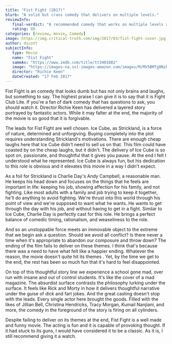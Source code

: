 ```yaml
---
title: "Fist Fight (2017)"
blurb: "A solid but crass comedy that delivers on multiple levels."
reviewInfo:
   final-verdict: "A recommended comedy that works on multiple levels and is smarter than it needs to be."
   rating: 80
categories: [review, movie, Comedy]
image: https://img.critical-truth.com/img/2017/03/fist-fight-cover.jpg
author: dscott
subjectInfo:
   type: Movie
   name: "Fist Fight"
   sameAs: "https://www.imdb.com/title/tt3401882"
   image: "https://images-na.ssl-images-amazon.com/images/M/MV5BMTg0NzkyMjE5NF5BMl5BanBnXkFtZTgwMDE5NTg3MDI@._V1_SX300.jpg"
   director: "Richie Keen"
   dateCreated: "17 Feb 2017"
---
```



Fist Fight is an comedy that looks dumb but has not only brains and laughs, but something to say. The highest praise I can give it is to say that it is Fight Club Lite. If you're a fan of dark comedy that has questions to ask, you should watch it. Director Richie Keen has delivered a layered story portrayed by fantastic actors. While it may falter at the end, the majority of the movie is so good that it is forgivable.

The leads for Fist Fight are well chosen. Ice Cube, as Strickland, is a force of nature, determined and unforgiving. Buying completely into the plot requires understanding Strickland's motivations. There are enough cheap laughs here that Ice Cube didn't need to sell us on that. This film could have coasted by on the cheap laughs, but it didn't. The delivery of Ice Cube is so spot on, passionate, and thoughtful that it gives you pause. At the end I felt I understood what he represented. Ice Cube is always fun, but his dedication to this role is obvious and it elevates this movie in a way I didn't expect.

As a foil for Strickland is Charlie Day's Andy Campbell, a reasonable man. He keeps his head down and focuses on the things that he feels are important in life: keeping his job, showing affection for his family, and not fighting. Like most adults with a family and job  trying to keep it together, he'll do anything to avoid fighting. We're thrust into this world through his point of view and we're supposed to want what he wants. He wants to get through the day with his job, and without having to get in a fight. Similar to Ice Cube, Charlie Day is perfectly cast for this role. He brings a perfect balance of comedic timing, rationalism, and weaseliness to the role.

And so an unstoppable force meets an immovable object to the extreme that we begin ask a question. Should we avoid all conflict? Is there never a time when it's appropriate to abandon our composure and throw down? The ending of the film fails to deliver on these themes. I think that's because there was a need to have what felt like a happier ending. Whatever the reason, the movie doesn't quite hit its themes . Yet, by the time we get to the end, the rest has been so much fun that it's hard to feel disappointed. 

On top of this thoughtful story line we experience a school gone mad, over run with insane and out of control students. It's like the cover of a mad magazine. The absurdist surface contrasts the philosophy lurking under the surface. It feels like Rick and Morty in how it delivers thoughtful narrative under the guise of dick and fart jokes. And the great casting doesn't stop with the leads. Every single actor here brought the goods. Filled with the likes of Jillian Bell, Christina Hendricks, Tracy Morgan, Kumail Nanjiani, and more, the comedy in the foreground of the story is firing on all cylinders. 

Despite failing to deliver on its themes at the end, Fist Fight is a well made and funny movie. The acting is fun and it is capable of provoking thought. If it had stuck to its guns, I would have considered it to be a classic. As it is, I still recommend giving it a watch.